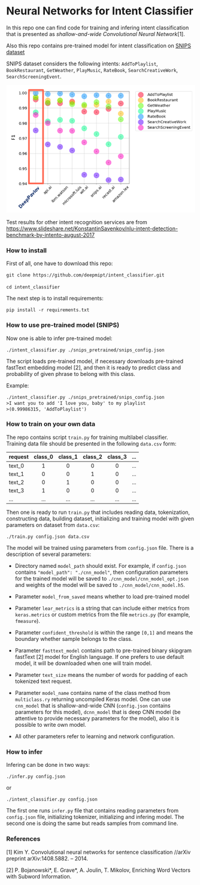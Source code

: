 # Neural Networks for Intent Classifier

In this repo one can find code for training and infering intent classification
that is presented as _shallow-and-wide Convolutional Neural Network_[1].


Also this repo contains pre-trained model for intent classification on [SNIPS dataset](https://github.com/snipsco/nlu-benchmark/tree/master/2017-06-custom-intent-engines)

SNIPS dataset considers the following intents: `AddToPlaylist`, `BookRestaurant`, `GetWeather`, `PlayMusic`, `RateBook`, `SearchCreativeWork`, `SearchScreeningEvent`.

![Test results on SNIPS dataset](dp_ir_snips.png)

Test results for other intent recognition services are from https://www.slideshare.net/KonstantinSavenkov/nlu-intent-detection-benchmark-by-intento-august-2017


### How to install

First of all, one have to download this repo:

```
git clone https://github.com/deepmipt/intent_classifier.git

cd intent_classifier
```

The next step is to install requirements:

```
pip install -r requirements.txt
```


### How to use pre-trained model (SNIPS)

Now one is able to infer pre-trained model:

```
./intent_classifier.py ./snips_pretrained/snips_config.json
```

The script loads pre-trained model, if necessary downloads pre-trained fastText embedding model [2],
and then it is ready to predict class and probability of given phrase to belong with this class.

Example:
```
./intent_classifier.py ./snips_pretrained/snips_config.json
>I want you to add 'I love you, baby' to my playlist
>(0.99986315, 'AddToPlaylist')
```

### How to train on your own data

The repo contains  script `train.py` for training multilabel classifier.  
Training data file should be presented in the following `data.csv` form:

| request      |class_0|class_1|class_2|class_3| ...|
|------------- |:-----:|:-----:|:-----:|:-----:|:--:|
| text_0       | 1     | 0     | 0     |0      |... |
| text_1       | 0     | 0     | 1     |0      |... |
| text_2       | 0     | 1     | 0     |0      |... |
| text_3       | 1     | 0     | 0     |0      |... |
| ...          | ...   | ...   | ...   |...    |... ||

Then one is ready to run `train.py` that includes reading data, tokenization, constructing data, 
building dataset, initializing and training model with given parameters on dataset from `data.csv`:

```
./train.py config.json data.csv 
```

The model will be trained using parameters from `config.json` file. 
There is a description of several parameters:
 
- Directory named `model_path` should exist. 
For example, if `config.json` contains `"model_path": "./cnn_model"`, 
then configuration parameters for the trained model will be saved to `./cnn_model/cnn_model_opt.json` 
and weights of the model will be saved to `./cnn_model/cnn_model.h5`.

- Parameter `model_from_saved` means whether to load pre-trained model

- Parameter `lear_metrics` is a string that can include either metrics from `keras.metrics` 
or custom metrics from the file `metrics.py` (for example, `fmeasure`).

- Parameter `confident_threshold` is within the range `[0,1]` 
and means the boundary whether sample belongs to the class.

- Parameter `fasttext_model` contains path to pre-trained binary skipgram fastText [2] model for English language. 
If one prefers to use default model, it will be downloaded when one will train model.

- Parameter `text_size` means the number of words for padding of each tokenized text request.

- Parameter `model_name` contains name of the class method from `multiclass.ry` returning uncompiled Keras model.
One can use `cnn_model`  that is shallow-and-wide CNN (`config.json` contains parameters for this model),
`dcnn_model` that is deep CNN model (be attentive to provide necessary parameters for the model),
also it is possible to write  own model.

- All other parameters refer to learning and network configuration.

### How to infer

Infering can be done in two ways:
```
./infer.py config.json
```
or
```
./intent_classifier.py config.json
```

The first one runs `infer.py` file that contains reading parameters from `config.json` file, initializing tokenizer,
initializing and infering model. The second one is doing the same but reads samples from command line.




### References

[1] Kim Y. Convolutional neural networks for sentence classification //arXiv preprint arXiv:1408.5882. – 2014.

[2] P. Bojanowski*, E. Grave*, A. Joulin, T. Mikolov, Enriching Word Vectors with Subword Information.
